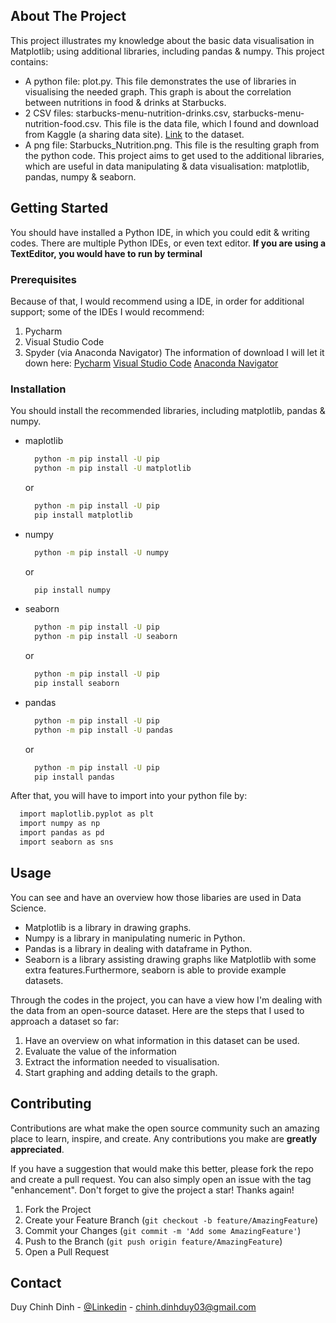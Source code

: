<!-- ABOUT THE PROJECT -->
## About The Project

This project illustrates my knowledge about the basic data visualisation in Matplotlib; using additional libraries, including pandas & numpy.
This project contains:
* A python file: plot.py. This file demonstrates the use of libraries in visualising the needed graph. This graph is about the correlation between nutritions in food & drinks at Starbucks.
* 2 CSV files: starbucks-menu-nutrition-drinks.csv, starbucks-menu-nutrition-food.csv. This file is the data file, which I found and download from Kaggle (a sharing data site). [Link](https://www.kaggle.com/datasets/starbucks/starbucks-menu?select=starbucks_drinkMenu_expanded.csv) to the dataset.
* A png file: Starbucks_Nutrition.png. This file is the resulting graph from the python code.
This project aims to get used to the additional libraries, which are useful in data manipulating & data visualisation: matplotlib, pandas, numpy & seaborn.

<!-- GETTING STARTED -->
## Getting Started

You should have installed a Python IDE, in which you could edit & writing codes. There are multiple Python IDEs, or even text editor.
**If you are using a TextEditor, you would have to run by terminal**

### Prerequisites

Because of that, I would recommend using a IDE, in order for additional support; some of the IDEs I would recommend:
1. Pycharm
2. Visual Studio Code
3. Spyder (via Anaconda Navigator)
The information of download I will let it down here:
[Pycharm](https://www.jetbrains.com/pycharm/download)
[Visual Studio Code](https://code.visualstudio.com/download)
[Anaconda Navigator](https://www.anaconda.com/products/distribution)

### Installation

You should install the recommended libraries, including matplotlib, pandas & numpy.
* maplotlib
  ```sh
    python -m pip install -U pip
    python -m pip install -U matplotlib
  ```
  or
  ```sh
    python -m pip install -U pip
    pip install matplotlib
  ```
  
* numpy
  ```sh
    python -m pip install -U numpy
  ```
  or
  ```sh
    pip install numpy
  ```

* seaborn
  ```sh
    python -m pip install -U pip
    python -m pip install -U seaborn
  ```
  or
  ```sh
    python -m pip install -U pip
    pip install seaborn
  ```

* pandas
  ```sh
    python -m pip install -U pip
    python -m pip install -U pandas
  ```
  or
  ```sh
    python -m pip install -U pip
    pip install pandas
  ```

After that, you will have to import into your python file by:
  ```sh
    import maplotlib.pyplot as plt
    import numpy as np
    import pandas as pd
    import seaborn as sns
  ```

<!-- USAGE EXAMPLES -->
## Usage

You can see and have an overview how those libaries are used in Data Science.
* Matplotlib is a library in drawing graphs.
* Numpy is a library in manipulating numeric in Python.
* Pandas is a library in dealing with dataframe in Python.
* Seaborn is a library assisting drawing graphs like Matplotlib with some extra features.Furthermore, seaborn is able to provide example datasets.

Through the codes in the project, you can have a view how I'm dealing with the data from an open-source dataset.
Here are the steps that I used to approach a dataset so far:
1. Have an overview on what information in this dataset can be used.
2. Evaluate the value of the information
3. Extract the information needed to visualisation.
4. Start graphing and adding details to the graph.

<!-- CONTRIBUTING -->
## Contributing

Contributions are what make the open source community such an amazing place to learn, inspire, and create. Any contributions you make are **greatly appreciated**.

If you have a suggestion that would make this better, please fork the repo and create a pull request. You can also simply open an issue with the tag "enhancement".
Don't forget to give the project a star! Thanks again!

1. Fork the Project
2. Create your Feature Branch (`git checkout -b feature/AmazingFeature`)
3. Commit your Changes (`git commit -m 'Add some AmazingFeature'`)
4. Push to the Branch (`git push origin feature/AmazingFeature`)
5. Open a Pull Request


<!-- CONTACT -->
## Contact

Duy Chinh Dinh - [@Linkedin](https://www.linkedin.com/in/duychinhdinh/) - chinh.dinhduy03@gmail.com